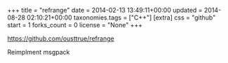 +++
title = "refrange"
date = 2014-02-13 13:49:11+00:00
updated = 2014-08-28 02:10:21+00:00
taxonomies.tags = ["C++"]
[extra]
css = "github"
start = 1
forks_count = 0
license = "None"
+++

<https://github.com/ousttrue/refrange>

Reimplment msgpack

